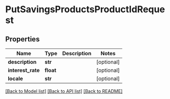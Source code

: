 # PutSavingsProductsProductIdRequest

## Properties
Name | Type | Description | Notes
------------ | ------------- | ------------- | -------------
**description** | **str** |  | [optional] 
**interest_rate** | **float** |  | [optional] 
**locale** | **str** |  | [optional] 

[[Back to Model list]](../README.md#documentation-for-models) [[Back to API list]](../README.md#documentation-for-api-endpoints) [[Back to README]](../README.md)

